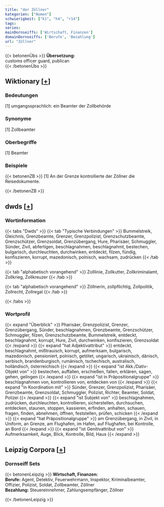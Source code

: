 ```yaml
---
title: "der Zöllner"
kategorien: ["Nomen"]
schwierigkeit: ["k1", "h4", "r14"]
tags:
series:
mainDornseiffs: ['Wirtschaft, Finanzen']
domainDornseiffs: ['Berufe', 'Bezahlung']
url: "Zöllner"
---
```


{{< betonenÜbs >}}
**Übersetzung:**  
customs officer guard, publican  
{{< /betonenÜbs >}}

## Wiktionary [[+](https://de.wiktionary.org/wiki/Zöllner)]

### Bedeutungen
[1] umgangssprachlich: ein Beamter der Zollbehörde  

### Synonyme
[1] Zollbeamter  

### Oberbegriffe
[1] Beamter  

### Beispiele
{{< betonenZB >}}
[1] An der Grenze kontrollierte der Zöllner die Reisedokumente.  

{{< /betonenZB >}}


## dwds [[+](https://www.dwds.de/wb/Zöllner)]

### Wortinformation
{{< tabs "Dwds" >}}
{{< tab "Typische Verbindungen" >}}
Bummelstreik, Gleichnis, Grenzbeamte, Grenzer, Grenzpolizist, Grenzschutzbeamte, Grenzschützer, Grenzsoldat, Grenzübergang, Hure, Pharisäer, Schmuggler, Sünder, Zivil, abfertigen, beschlagnahmen, beschlagnahmt, bestechen, bulgarisch, durchleuchten, durchwinken, entdeckt, filzen, fündig, konfiszieren, korrupt, mazedonisch, polnisch, wachsam, zudrücken
{{< /tab >}}

{{< tab "alphabetisch vorangehend" >}}
Zolllinie, Zollkutter, Zollkriminalamt, Zollkrieg, Zollkreuzer
{{< /tab >}}

{{< tab "alphabetisch vorangehend" >}}
Zöllnerin, zollpflichtig, Zollpolitik, Zollrecht, Zollregal
{{< /tab >}}

{{< /tabs >}}

### Wortprofil
{{< expand "Überblick" >}} Pharisäer, Grenzpolizist, Grenzer, Grenzübergang, Sünder, beschlagnahmen, Grenzbeamte, Grenzschützer, Schmuggler, filzen, Grenzschutzbeamte, Bummelstreik, entdeckt, beschlagnahmt, korrupt, Hure, Zivil, durchwinken, konfiszieren, Grenzsoldat {{< /expand >}}
{{< expand "hat Adjektivattribut" >}} entdeckt, beschlagnahmt, mißtrauisch, korrupt, aufmerksam, bulgarisch, mazedonisch, pensioniert, polnisch, getötet, ungarisch, ukrainisch, dänisch, serbisch, brandenburgisch, rumänisch, tschechisch, australisch, holländisch, österreichisch {{< /expand >}}
{{< expand "ist Akk./Dativ-Objekt von" >}} bestechen, auffallen, erschießen, fallen, erklären, sagen, gehen, gelingen {{< /expand >}}
{{< expand "ist in Präpositionalgruppe" >}} beschlagnahmen von, kontrollieren von, entdecken von {{< /expand >}}
{{< expand "in Koordination mit" >}} Sünder, Grenzer, Grenzpolizist, Pharisäer, Grenzbeamte, Grenzsoldat, Schmuggler, Polizist, Richter, Beamter, Soldat, Polizei {{< /expand >}}
{{< expand "ist Subjekt von" >}} beschlagnahmen, zudrücken, durchleuchten, kontrollieren, sicherstellen, durchsuchen, entdecken, staunen, stoppen, kassieren, erfinden, anhalten, schauen, fragen, finden, abnehmen, öffnen, feststellen, prüfen, schicken {{< /expand >}}
{{< expand "hat Präpositionalgruppe" >}} am Grenzübergang, in Zivil, in Uniform, an Grenze, am Flughafen, im Hafen, auf Flughafen, bei Kontrolle, an Bord {{< /expand >}}
{{< expand "ist Genitivattribut von" >}} Aufmerksamkeit, Auge, Blick, Kontrolle, Bild, Haus {{< /expand >}}

## Leipzig Corpora [[+](https://corpora.uni-leipzig.de/en/res?word=Zöllner&corpusId=deu_newscrawl-public_2018)]

### Dornseiff Sets
{{< betonenLeipzig >}}
**Wirtschaft, Finanzen:**  
**Berufe:** Agent, Detektiv, Feuerwehrmann, Inspektor, Kriminalbeamter, Offizier, Polizist, Soldat, Zollbeamter, Zöllner  
**Bezahlung:** Steuereinnehmer, Zahlungsempfänger, Zöllner  

{{< /betonenLeipzig >}}
